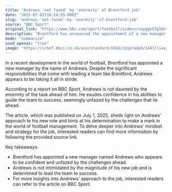 ```yaml
---
title: "Andrews 'not fazed' by 'enormity' of Brentford job"
date: "2025-07-01T10:24:55.000Z"
slug: "andrews-'not-fazed'-by-'enormity'-of-brentford-job"
source: "BBC Sport"
original_link: "https://www.bbc.com/sport/football/videos/cwyggx53g18o"
description: "Brentford has announced the appointment of a new manager, Andrews, who seems confident and ready to take on the challenges of leading the team. Andrews is reportedly unfazed by the responsibilities that come with the role and is determined to guide the team to success. Interested readers can find more information about Andrews' strategy and mindset in the article on BBC Sport published on July 1, 2025."
mode: "summarize"
used_openai: "true"
image: "https://ichef.bbci.co.uk/ace/standard/1024/cpsprodpb/1447/live/6d31e140-5660-11f0-b5c5-012c5796682d.jpg"
---
```


In a recent development in the world of football, Brentford has appointed a new manager by the name of Andrews. Despite the significant responsibilities that come with leading a team like Brentford, Andrews appears to be taking it all in stride.

According to a report on BBC Sport, Andrews is not daunted by the enormity of the task ahead of him. He exudes confidence in his abilities to guide the team to success, seemingly unfazed by the challenges that lie ahead.

The article, which was published on July 1, 2025, sheds light on Andrews' approach to his new role and hints at his determination to make a mark in the world of football management. To delve deeper into Andrews' mindset and strategy for the job, interested readers can find more information by following the provided source link.

Key takeaways:
- Brentford has appointed a new manager named Andrews who appears to be confident and unfazed by the challenges ahead.
- Andrews is not intimidated by the magnitude of his new job and is determined to lead the team to success.
- For more insights into Andrews' approach to the job, interested readers can refer to the article on BBC Sport.